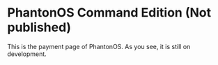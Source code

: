 # PhantonOS Command Edition (Not published)
This is the payment page of PhantonOS. As you see, it is still on development.
